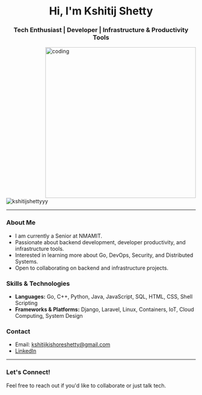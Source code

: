 <h1 align="center">Hi, I'm Kshitij Shetty</h1>
<h3 align="center">Tech Enthusiast | Developer | Infrastructure & Productivity Tools</h3>

<img align="right" alt="coding" width="400" src="https://i.pinimg.com/originals/81/17/8b/81178b47a8598f0c81c4799f2cdd4057.gif">

<p align="left">
  <img src="https://komarev.com/ghpvc/?username=kshitijshettyyy&label=Profile%20views&color=0e75b6&style=flat" alt="kshitijshettyyy" />
</p>

---

### About Me

- I am currently a Senior at NMAMIT.
- Passionate about backend development, developer productivity, and infrastructure tools.
- Interested in learning more about Go, DevOps, Security, and Distributed Systems.
- Open to collaborating on backend and infrastructure projects.

### Skills & Technologies

- **Languages:** Go, C++, Python, Java, JavaScript, SQL, HTML, CSS, Shell Scripting
- **Frameworks & Platforms:** Django, Laravel, Linux, Containers, IoT, Cloud Computing, System Design

### Contact

- Email: [kshitijkishoreshetty@gmail.com](mailto:kshitijkishoreshetty@gmail.com)
- [LinkedIn](https://www.linkedin.com/in/kshitijkishoreshetty/) <!-- Make sure this URL is correct -->

---

### Let's Connect!

Feel free to reach out if you'd like to collaborate or just talk tech.
